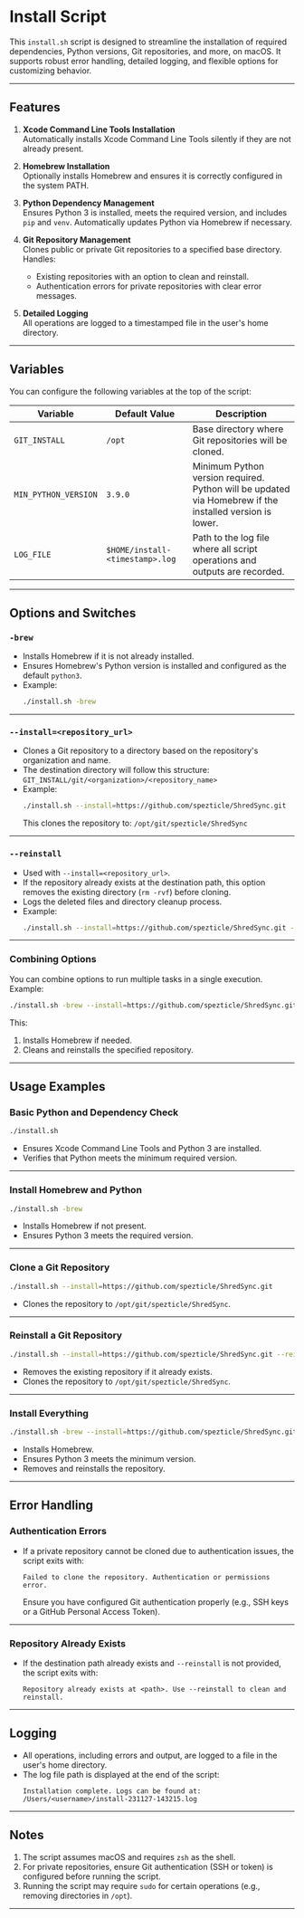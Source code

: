 # **Install Script**

This `install.sh` script is designed to streamline the installation of required dependencies, Python versions, Git repositories, and more, on macOS. It supports robust error handling, detailed logging, and flexible options for customizing behavior.

---

## **Features**
1. **Xcode Command Line Tools Installation**  
   Automatically installs Xcode Command Line Tools silently if they are not already present.

2. **Homebrew Installation**  
   Optionally installs Homebrew and ensures it is correctly configured in the system PATH.

3. **Python Dependency Management**  
   Ensures Python 3 is installed, meets the required version, and includes `pip` and `venv`. Automatically updates Python via Homebrew if necessary.

4. **Git Repository Management**  
   Clones public or private Git repositories to a specified base directory. Handles:
   - Existing repositories with an option to clean and reinstall.
   - Authentication errors for private repositories with clear error messages.

5. **Detailed Logging**  
   All operations are logged to a timestamped file in the user's home directory.

---

## **Variables**
You can configure the following variables at the top of the script:

| Variable           | Default Value          | Description                                                                                     |
|--------------------|------------------------|-------------------------------------------------------------------------------------------------|
| `GIT_INSTALL`      | `/opt`                | Base directory where Git repositories will be cloned.                                          |
| `MIN_PYTHON_VERSION` | `3.9.0`              | Minimum Python version required. Python will be updated via Homebrew if the installed version is lower. |
| `LOG_FILE`         | `$HOME/install-<timestamp>.log` | Path to the log file where all script operations and outputs are recorded.                     |

---

## **Options and Switches**

### **`-brew`**
- Installs Homebrew if it is not already installed.
- Ensures Homebrew's Python version is installed and configured as the default `python3`.
- Example:
  ```zsh
  ./install.sh -brew
  ```

---

### **`--install=<repository_url>`**
- Clones a Git repository to a directory based on the repository's organization and name.
- The destination directory will follow this structure:  
  `GIT_INSTALL/git/<organization>/<repository_name>`
- Example:
  ```zsh
  ./install.sh --install=https://github.com/spezticle/ShredSync.git
  ```
  This clones the repository to:
  `/opt/git/spezticle/ShredSync`

---

### **`--reinstall`**
- Used with `--install=<repository_url>`.  
- If the repository already exists at the destination path, this option removes the existing directory (`rm -rvf`) before cloning.
- Logs the deleted files and directory cleanup process.
- Example:
  ```zsh
  ./install.sh --install=https://github.com/spezticle/ShredSync.git --reinstall
  ```

---

### **Combining Options**
You can combine options to run multiple tasks in a single execution.  
Example:
```zsh
./install.sh -brew --install=https://github.com/spezticle/ShredSync.git --reinstall
```

This:
1. Installs Homebrew if needed.
2. Cleans and reinstalls the specified repository.

---

## **Usage Examples**

### **Basic Python and Dependency Check**
```zsh
./install.sh
```
- Ensures Xcode Command Line Tools and Python 3 are installed.
- Verifies that Python meets the minimum required version.

---

### **Install Homebrew and Python**
```zsh
./install.sh -brew
```
- Installs Homebrew if not present.
- Ensures Python 3 meets the required version.

---

### **Clone a Git Repository**
```zsh
./install.sh --install=https://github.com/spezticle/ShredSync.git
```
- Clones the repository to `/opt/git/spezticle/ShredSync`.

---

### **Reinstall a Git Repository**
```zsh
./install.sh --install=https://github.com/spezticle/ShredSync.git --reinstall
```
- Removes the existing repository if it already exists.
- Clones the repository to `/opt/git/spezticle/ShredSync`.

---

### **Install Everything**
```zsh
./install.sh -brew --install=https://github.com/spezticle/ShredSync.git --reinstall
```
- Installs Homebrew.
- Ensures Python 3 meets the minimum version.
- Removes and reinstalls the repository.

---

## **Error Handling**

### **Authentication Errors**
- If a private repository cannot be cloned due to authentication issues, the script exits with:
  ```plaintext
  Failed to clone the repository. Authentication or permissions error.
  ```
  Ensure you have configured Git authentication properly (e.g., SSH keys or a GitHub Personal Access Token).

---

### **Repository Already Exists**
- If the destination path already exists and `--reinstall` is not provided, the script exits with:
  ```plaintext
  Repository already exists at <path>. Use --reinstall to clean and reinstall.
  ```

---

## **Logging**
- All operations, including errors and output, are logged to a file in the user's home directory.
- The log file path is displayed at the end of the script:
  ```plaintext
  Installation complete. Logs can be found at: /Users/<username>/install-231127-143215.log
  ```

---

## **Notes**
1. The script assumes macOS and requires `zsh` as the shell.
2. For private repositories, ensure Git authentication (SSH or token) is configured before running the script.
3. Running the script may require `sudo` for certain operations (e.g., removing directories in `/opt`).

---
